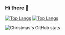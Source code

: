 ### Hi there 👋

<!--
**Treperter/Treperter** is a ✨ _special_ ✨ repository because its `README.md` (this file) appears on your GitHub profile.

Here are some ideas to get you started:

- 🔭 I’m currently working on ...
- 🌱 I’m currently learning ...
- 👯 I’m looking to collaborate on ...
- 🤔 I’m looking for help with ...
- 💬 Ask me about ...
- 📫 How to reach me: ...
- 😄 Pronouns: ...
- ⚡ Fun fact: ...
-->

[![Top Langs](https://github-readme-stats.vercel.app/api/top-langs/?username=Treperter)](https://github.com/Treperter/github-readme-stats)
[![Top Langs](https://github-readme-stats.vercel.app/api/top-langs/?username=Treperter&layout=compact)](https://github.com/Treperter/github-readme-stats)

![Christmas's GitHub stats](https://github-readme-stats.vercel.app/api?username=Treperter&show_icons=true&theme=tokyonight)
